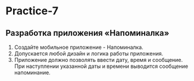 ﻿# Practice-7
## Разработка приложения «Напоминалка»
1. Создайте мобильное  приложение - Напоминалка.
2. Допускается любой дизайн и логика работы приложения.
3. Приложение должно позволять ввести дату, время и сообщение. При наступлении указанной даты и времени выводится сообщение напоминание.